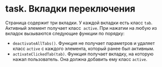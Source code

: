 # task. Вкладки переключения

Страница содержит три вкладки. У каждой вкладки есть класс `tab`. Активный
элемент получает класс  `active`. При нажатии на любую из вкладок вызываются
следующие функции по порядку:

- `deactivateAllTabs()`. Функция не получает параметров и удаляет класс `active`
  с каждого элемента, который ранее был активным.
- `activateClickedTab(tab)`. Функция получает вкладку, на которую нажал
  пользователь. Она должна добавить ему класс `active`.
